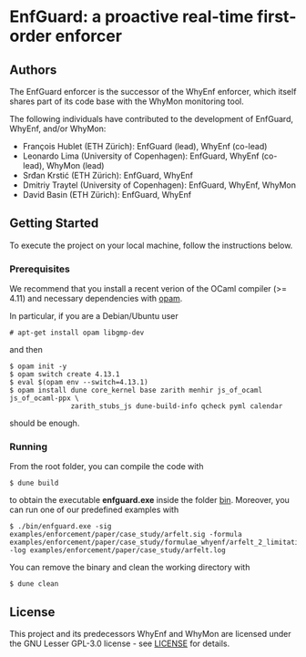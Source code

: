 # EnfGuard: a proactive real-time first-order enforcer

## Authors

The EnfGuard enforcer is the successor of the WhyEnf enforcer, which itself shares part of its
code base with the WhyMon monitoring tool.

The following individuals have contributed to the development of EnfGuard, WhyEnf, and/or WhyMon:

* François Hublet (ETH Zürich): EnfGuard (lead), WhyEnf (co-lead)
* Leonardo Lima (University of Copenhagen): EnfGuard, WhyEnf (co-lead), WhyMon (lead)
* Srđan Krstić (ETH Zürich): EnfGuard, WhyEnf
* Dmitriy Traytel (University of Copenhagen): EnfGuard, WhyEnf, WhyMon
* David Basin (ETH Zürich): EnfGuard, WhyEnf

## Getting Started

To execute the project on your local machine, follow the instructions below.

### Prerequisites

We recommend that you install a recent verion of the OCaml compiler (>= 4.11) and necessary dependencies with [opam](https://opam.ocaml.org/doc/Install.html).

In particular, if you are a Debian/Ubuntu user

```
# apt-get install opam libgmp-dev
```

and then

```
$ opam init -y
$ opam switch create 4.13.1
$ eval $(opam env --switch=4.13.1)
$ opam install dune core_kernel base zarith menhir js_of_ocaml js_of_ocaml-ppx \
               zarith_stubs_js dune-build-info qcheck pyml calendar
```

should be enough.

### Running

From the root folder, you can compile the code with

```
$ dune build
```

to obtain the executable **enfguard.exe** inside the folder [bin](bin/). Moreover, you can run one of our predefined examples with

```
$ ./bin/enfguard.exe -sig examples/enforcement/paper/case_study/arfelt.sig -formula examples/enforcement/paper/case_study/formulae_whyenf/arfelt_2_limitation.mfotl -log examples/enforcement/paper/case_study/arfelt.log
```

You can remove the binary and clean the working directory with

```
$ dune clean
```

## License

This project and its predecessors WhyEnf and WhyMon are licensed under the GNU Lesser GPL-3.0 license - see [LICENSE](LICENSE) for details.
